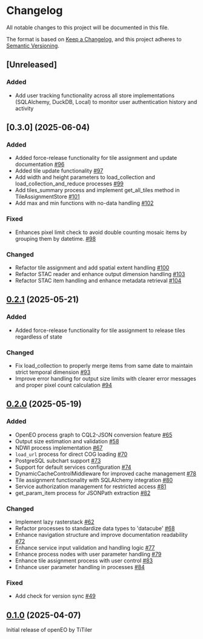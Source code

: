 # Changelog

All notable changes to this project will be documented in this file.

The format is based on [Keep a Changelog](https://keepachangelog.com/en/1.0.0/),
and this project adheres to [Semantic Versioning](https://semver.org/spec/v2.0.0.html).

## [Unreleased]

### Added

* Add user tracking functionality across all store implementations (SQLAlchemy, DuckDB, Local) to monitor user authentication history and activity

## [0.3.0] (2025-06-04)

### Added

* Added force-release functionality for tile assignment and update documentation [#96](https://github.com/sentinel-hub/titiler-openeo/pull/96)
* Added tile update functionality [#97](https://github.com/sentinel-hub/titiler-openeo/pull/97)
* Add width and height parameters to load_collection and load_collection_and_reduce processes [#99](https://github.com/sentinel-hub/titiler-openeo/pull/99)
* Add tiles_summary process and implement get_all_tiles method in TileAssignmentStore [#101](https://github.com/sentinel-hub/titiler-openeo/pull/101)
* Add max and min functions with no-data handling [#102](https://github.com/sentinel-hub/titiler-openeo/pull/102)

### Fixed

* Enhances pixel limit check to avoid double counting mosaic items by grouping them by datetime. [#98](https://github.com/sentinel-hub/titiler-openeo/pull/98)

### Changed

* Refactor tile assignment and add spatial extent handling [#100](https://github.com/sentinel-hub/titiler-openeo/pull/100)
* Refactor STAC reader and enhance output dimension handling [#103](https://github.com/sentinel-hub/titiler-openeo/pull/103)
* Refactor STAC item handling and enhance metadata retrieval [#104](https://github.com/sentinel-hub/titiler-openeo/pull/104)

## [0.2.1] (2025-05-21)

### Added

* Added force-release functionality for tile assignment to release tiles regardless of state

### Changed

* Fix load_collection to properly merge items from same date to maintain strict temporal dimension [#93](https://github.com/sentinel-hub/titiler-openeo/pull/93)
* Improve error handling for output size limits with clearer error messages and proper pixel count calculation [#94](https://github.com/sentinel-hub/titiler-openeo/pull/94)

## [0.2.0] (2025-05-19)

### Added

* OpenEO process graph to CQL2-JSON conversion feature [#65](https://github.com/sentinel-hub/titiler-openeo/pull/65)
* Output size estimation and validation [#58](https://github.com/sentinel-hub/titiler-openeo/pull/58)
* NDWI process implementation [#67](https://github.com/sentinel-hub/titiler-openeo/pull/67)
* `load_url` process for direct COG loading [#70](https://github.com/sentinel-hub/titiler-openeo/pull/70)
* PostgreSQL subchart support [#73](https://github.com/sentinel-hub/titiler-openeo/pull/73)
* Support for default services configuration [#74](https://github.com/sentinel-hub/titiler-openeo/pull/74)
* DynamicCacheControlMiddleware for improved cache management [#78](https://github.com/sentinel-hub/titiler-openeo/pull/78)
* Tile assignment functionality with SQLAlchemy integration [#80](https://github.com/sentinel-hub/titiler-openeo/pull/80)
* Service authorization management for restricted access [#81](https://github.com/sentinel-hub/titiler-openeo/pull/81)
* get_param_item process for JSONPath extraction [#82](https://github.com/sentinel-hub/titiler-openeo/pull/82)

### Changed

* Implement lazy rasterstack [#62](https://github.com/sentinel-hub/titiler-openeo/pull/62)
* Refactor processes to standardize data types to 'datacube' [#68](https://github.com/sentinel-hub/titiler-openeo/pull/68)
* Enhance navigation structure and improve documentation readability [#72](https://github.com/sentinel-hub/titiler-openeo/pull/72)
* Enhance service input validation and handling logic [#77](https://github.com/sentinel-hub/titiler-openeo/pull/77)
* Enhance process nodes with user parameter handling [#79](https://github.com/sentinel-hub/titiler-openeo/pull/79)
* Enhance tile assignment process with user control [#83](https://github.com/sentinel-hub/titiler-openeo/pull/83)
* Enhance user parameter handling in processes [#84](https://github.com/sentinel-hub/titiler-openeo/pull/84)

### Fixed

* Add check for version sync [#49](https://github.com/sentinel-hub/titiler-openeo/pull/49)

## [0.1.0] (2025-04-07)

Initial release of openEO by TiTiler

[0.1.0]: https://github.com/sentinel-hub/titiler-openeo/releases/tag/0.1.0
[0.2.0]: https://github.com/sentinel-hub/titiler-openeo/compare/v0.1.0...v0.2.0
[0.2.1]: https://github.com/sentinel-hub/titiler-openeo/compare/v0.2.0...HEAD

